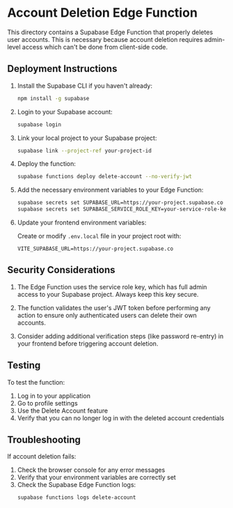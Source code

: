 # Account Deletion Edge Function

This directory contains a Supabase Edge Function that properly deletes user accounts. This is necessary because account deletion requires admin-level access which can't be done from client-side code.

## Deployment Instructions

1. Install the Supabase CLI if you haven't already:
   ```bash
   npm install -g supabase
   ```

2. Login to your Supabase account:
   ```bash
   supabase login
   ```

3. Link your local project to your Supabase project:
   ```bash
   supabase link --project-ref your-project-id
   ```

4. Deploy the function:
   ```bash
   supabase functions deploy delete-account --no-verify-jwt
   ```

5. Add the necessary environment variables to your Edge Function:
   ```bash
   supabase secrets set SUPABASE_URL=https://your-project.supabase.co
   supabase secrets set SUPABASE_SERVICE_ROLE_KEY=your-service-role-key
   ```

6. Update your frontend environment variables:
   
   Create or modify `.env.local` file in your project root with:
   ```
   VITE_SUPABASE_URL=https://your-project.supabase.co
   ```

## Security Considerations

1. The Edge Function uses the service role key, which has full admin access to your Supabase project. Always keep this key secure.

2. The function validates the user's JWT token before performing any action to ensure only authenticated users can delete their own accounts.

3. Consider adding additional verification steps (like password re-entry) in your frontend before triggering account deletion.

## Testing

To test the function:

1. Log in to your application
2. Go to profile settings
3. Use the Delete Account feature
4. Verify that you can no longer log in with the deleted account credentials

## Troubleshooting

If account deletion fails:

1. Check the browser console for any error messages
2. Verify that your environment variables are correctly set
3. Check the Supabase Edge Function logs:
   ```bash
   supabase functions logs delete-account
   ```
